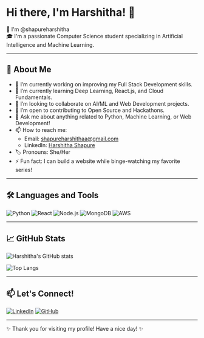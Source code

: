 # Hi there, I'm Harshitha! 👋

🌟 I'm @shapureharshitha  
🎓 I'm a passionate Computer Science student specializing in Artificial Intelligence and Machine Learning.  

---

## 🚀 About Me

- 🔭 I’m currently working on improving my Full Stack Development skills.
- 🌱 I’m currently learning Deep Learning, React.js, and Cloud Fundamentals.
- 👯 I’m looking to collaborate on AI/ML and Web Development projects.
- 🤔 I’m open to contributing to Open Source and Hackathons.
- 💬 Ask me about anything related to Python, Machine Learning, or Web Development!
- 📫 How to reach me:  
  - Email: shapureharshithaa@gmail.com  
  - LinkedIn: [Harshitha Shapure](https://www.linkedin.com/in/harshitha-shapure-368906281)
- 🏷 Pronouns: She/Her
- ⚡ Fun fact: I can build a website while binge-watching my favorite series!

---

## 🛠 Languages and Tools

![Python](https://img.shields.io/badge/Python-3776AB?style=for-the-badge&logo=python&logoColor=white)
![React](https://img.shields.io/badge/React-20232A?style=for-the-badge&logo=react&logoColor=61DAFB)
![Node.js](https://img.shields.io/badge/Node.js-339933?style=for-the-badge&logo=nodedotjs&logoColor=white)
![MongoDB](https://img.shields.io/badge/MongoDB-4EA94B?style=for-the-badge&logo=mongodb&logoColor=white)
![AWS](https://img.shields.io/badge/AWS-232F3E?style=for-the-badge&logo=amazonaws&logoColor=white)

---

## 📈 GitHub Stats

![Harshitha's GitHub stats](https://github-readme-stats.vercel.app/api?username=shapureharshitha&show_icons=true&theme=radical)

![Top Langs](https://github-readme-stats.vercel.app/api/top-langs/?username=shapureharshitha&layout=compact&theme=radical)

---

## 📫 Let's Connect!

[![LinkedIn](https://img.shields.io/badge/LinkedIn-0077B5?style=for-the-badge&logo=linkedin&logoColor=white)](https://www.linkedin.com/in/harshitha-shapure-368906281)
[![GitHub](https://img.shields.io/badge/GitHub-000?style=for-the-badge&logo=github&logoColor=white)](https://github.com/shapureharshitha)

---

✨ Thank you for visiting my profile! Have a nice day! ✨
